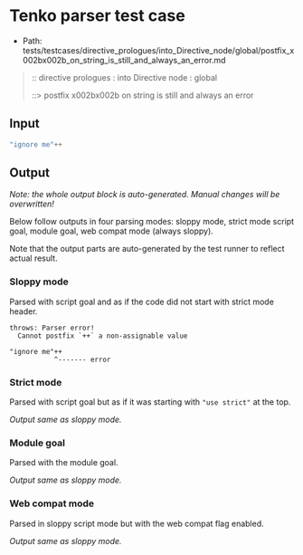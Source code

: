 # Tenko parser test case

- Path: tests/testcases/directive_prologues/into_Directive_node/global/postfix_x002bx002b_on_string_is_still_and_always_an_error.md

> :: directive prologues : into Directive node : global
>
> ::> postfix x002bx002b on string is still and always an error

## Input

`````js
"ignore me"++
`````

## Output

_Note: the whole output block is auto-generated. Manual changes will be overwritten!_

Below follow outputs in four parsing modes: sloppy mode, strict mode script goal, module goal, web compat mode (always sloppy).

Note that the output parts are auto-generated by the test runner to reflect actual result.

### Sloppy mode

Parsed with script goal and as if the code did not start with strict mode header.

`````
throws: Parser error!
  Cannot postfix `++` a non-assignable value

"ignore me"++
           ^------- error
`````

### Strict mode

Parsed with script goal but as if it was starting with `"use strict"` at the top.

_Output same as sloppy mode._

### Module goal

Parsed with the module goal.

_Output same as sloppy mode._

### Web compat mode

Parsed in sloppy script mode but with the web compat flag enabled.

_Output same as sloppy mode._
